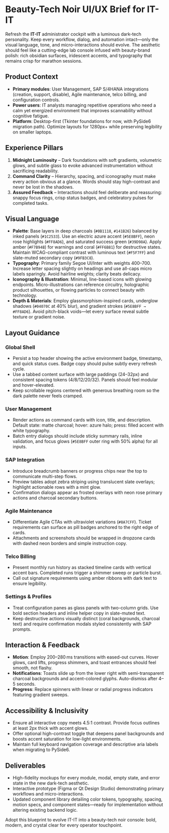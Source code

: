 # Beauty-Tech Noir UI/UX Brief for IT-IT

Refresh the **IT-IT** administrator cockpit with a luminous dark-tech personality. Keep every workflow, dialog, and automation intact—only the visual language, tone, and micro-interactions should evolve. The aesthetic should feel like a cutting-edge lab console infused with beauty-brand polish: rich obsidian surfaces, iridescent accents, and typography that remains crisp for marathon sessions.

## Product Context

- **Primary modules**: User Management, SAP S/4HANA integrations (creation, support, disable), Agile maintenance, telco billing, and configuration controls.
- **Power users**: IT analysts managing repetitive operations who need a calm yet energized environment that improves scannability without cognitive fatigue.
- **Platform**: Desktop-first (Tkinter foundations for now, with PySide6 migration path). Optimize layouts for 1280px+ while preserving legibility on smaller laptops.

## Experience Pillars

1. **Midnight Luminosity** – Dark foundations with soft gradients, volumetric glows, and subtle glass to evoke advanced instrumentation without sacrificing readability.
2. **Command Clarity** – Hierarchy, spacing, and iconography must make every action obvious at a glance. Words should stay high-contrast and never be lost in the shadows.
3. **Assured Feedback** – Interactions should feel deliberate and reassuring: snappy focus rings, crisp status badges, and celebratory pulses for completed tasks.

## Visual Language

- **Palette**: Base layers in deep charcoals (`#0B1118`, `#141B26`) balanced by inked panels (`#1C2533`). Use an electric azure accent (`#5E8BFF`), neon rose highlights (`#FF8AD6`), and saturated success green (`#39D98A`). Apply amber (`#F7B94B`) for warnings and coral (`#FF6B81`) for destructive states. Maintain WCAG-compliant contrast with luminous text (`#F5F7FF`) and slate-muted secondary copy (`#9FB3C8`).
- **Typography**: Primary family Segoe UI/Inter with weights 400–700. Increase letter spacing slightly on headings and use all-caps micro labels sparingly. Avoid hairline weights; clarity beats delicacy.
- **Iconography & Illustration**: Minimal, line-based icons with glowing endpoints. Micro-illustrations can reference circuitry, holographic product silhouettes, or flowing particles to connect beauty with technology.
- **Depth & Materials**: Employ glassmorphism-inspired cards, underglow shadows (`#04070C` at 40% blur), and gradient strokes (`#5E8BFF → #FF8AD6`). Avoid pitch-black voids—let every surface reveal subtle texture or gradient noise.

## Layout Guidance

### Global Shell
- Persist a top header showing the active environment badge, timestamp, and quick status cues. Badge copy should pulse subtly every refresh cycle.
- Use a tabbed content surface with large paddings (24–32px) and consistent spacing tokens (4/8/12/20/32). Panels should feel modular and hover-elevated.
- Keep scrollable regions centered with generous breathing room so the dark palette never feels cramped.

### User Management
- Render actions as command cards with icon, title, and description. Default state: matte charcoal; hover: azure halo; press: filled accent with white typography.
- Batch entry dialogs should include sticky summary rails, inline validation, and focus glows (`#5E8BFF` outer ring with 50% alpha) for all inputs.

### SAP Integration
- Introduce breadcrumb banners or progress chips near the top to communicate multi-step flows.
- Preview tables adopt zebra striping using translucent slate overlays; highlight actionable rows with a mint glow.
- Confirmation dialogs appear as frosted overlays with neon rose primary actions and charcoal secondary buttons.

### Agile Maintenance
- Differentiate Agile CTAs with ultraviolet variations (`#8A7CFF`). Ticket requirements can surface as pill badges anchored to the right edge of cards.
- Attachments and screenshots should be wrapped in dropzone cards with dashed neon borders and simple instruction copy.

### Telco Billing
- Present monthly run history as stacked timeline cards with vertical accent bars. Completed runs trigger a shimmer sweep or particle burst.
- Call out signature requirements using amber ribbons with dark text to ensure legibility.

### Settings & Profiles
- Treat configuration panes as glass panels with two-column grids. Use bold section headers and inline helper copy in slate-muted text.
- Keep destructive actions visually distinct (coral backgrounds, charcoal text) and require confirmation modals styled consistently with SAP prompts.

## Interaction & Feedback

- **Motion**: Employ 200–280 ms transitions with eased-out curves. Hover glows, card lifts, progress shimmers, and toast entrances should feel smooth, not flashy.
- **Notifications**: Toasts slide up from the lower right with semi-transparent charcoal backgrounds and accent-colored glyphs. Auto-dismiss after 4–5 seconds.
- **Progress**: Replace spinners with linear or radial progress indicators featuring gradient sweeps.

## Accessibility & Inclusivity

- Ensure all interactive copy meets 4.5:1 contrast. Provide focus outlines at least 2px thick with accent glows.
- Offer optional high-contrast toggle that deepens panel backgrounds and boosts accent saturation for low-light environments.
- Maintain full keyboard navigation coverage and descriptive aria labels when migrating to PySide6.

## Deliverables

- High-fidelity mockups for every module, modal, empty state, and error state in the new dark-tech aesthetic.
- Interactive prototype (Figma or Qt Design Studio) demonstrating primary workflows and micro-interactions.
- Updated component library detailing color tokens, typography, spacing, motion specs, and component states—ready for implementation without altering existing backend logic.

Adopt this blueprint to evolve IT-IT into a beauty-tech noir console: bold, modern, and crystal clear for every operator touchpoint.

